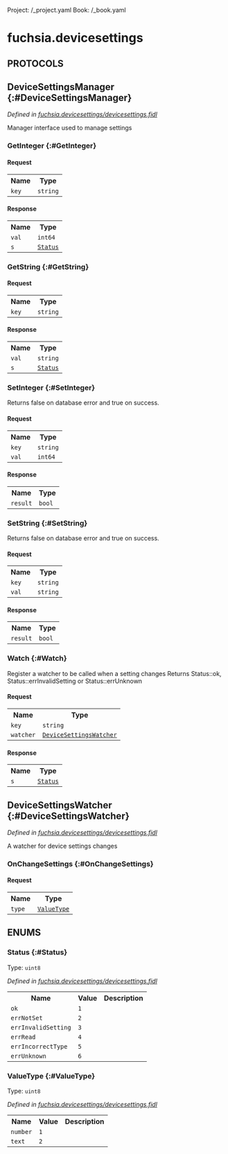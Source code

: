 Project: /_project.yaml
Book: /_book.yaml

# fuchsia.devicesettings


## **PROTOCOLS**

## DeviceSettingsManager {:#DeviceSettingsManager}
*Defined in [fuchsia.devicesettings/devicesettings.fidl](https://fuchsia.googlesource.com/fuchsia/+/master/sdk/fidl/fuchsia.devicesettings/devicesettings.fidl#22)*

 Manager interface used to manage settings

### GetInteger {:#GetInteger}


#### Request
<table>
    <tr><th>Name</th><th>Type</th></tr>
    <tr>
            <td><code>key</code></td>
            <td>
                <code>string</code>
            </td>
        </tr></table>


#### Response
<table>
    <tr><th>Name</th><th>Type</th></tr>
    <tr>
            <td><code>val</code></td>
            <td>
                <code>int64</code>
            </td>
        </tr><tr>
            <td><code>s</code></td>
            <td>
                <code><a class='link' href='#Status'>Status</a></code>
            </td>
        </tr></table>

### GetString {:#GetString}


#### Request
<table>
    <tr><th>Name</th><th>Type</th></tr>
    <tr>
            <td><code>key</code></td>
            <td>
                <code>string</code>
            </td>
        </tr></table>


#### Response
<table>
    <tr><th>Name</th><th>Type</th></tr>
    <tr>
            <td><code>val</code></td>
            <td>
                <code>string</code>
            </td>
        </tr><tr>
            <td><code>s</code></td>
            <td>
                <code><a class='link' href='#Status'>Status</a></code>
            </td>
        </tr></table>

### SetInteger {:#SetInteger}

 Returns false on database error and true on success.

#### Request
<table>
    <tr><th>Name</th><th>Type</th></tr>
    <tr>
            <td><code>key</code></td>
            <td>
                <code>string</code>
            </td>
        </tr><tr>
            <td><code>val</code></td>
            <td>
                <code>int64</code>
            </td>
        </tr></table>


#### Response
<table>
    <tr><th>Name</th><th>Type</th></tr>
    <tr>
            <td><code>result</code></td>
            <td>
                <code>bool</code>
            </td>
        </tr></table>

### SetString {:#SetString}

 Returns false on database error and true on success.

#### Request
<table>
    <tr><th>Name</th><th>Type</th></tr>
    <tr>
            <td><code>key</code></td>
            <td>
                <code>string</code>
            </td>
        </tr><tr>
            <td><code>val</code></td>
            <td>
                <code>string</code>
            </td>
        </tr></table>


#### Response
<table>
    <tr><th>Name</th><th>Type</th></tr>
    <tr>
            <td><code>result</code></td>
            <td>
                <code>bool</code>
            </td>
        </tr></table>

### Watch {:#Watch}

 Register a watcher to be called when a setting changes
 Returns Status::ok, Status::errInvalidSetting or Status::errUnknown

#### Request
<table>
    <tr><th>Name</th><th>Type</th></tr>
    <tr>
            <td><code>key</code></td>
            <td>
                <code>string</code>
            </td>
        </tr><tr>
            <td><code>watcher</code></td>
            <td>
                <code><a class='link' href='#DeviceSettingsWatcher'>DeviceSettingsWatcher</a></code>
            </td>
        </tr></table>


#### Response
<table>
    <tr><th>Name</th><th>Type</th></tr>
    <tr>
            <td><code>s</code></td>
            <td>
                <code><a class='link' href='#Status'>Status</a></code>
            </td>
        </tr></table>

## DeviceSettingsWatcher {:#DeviceSettingsWatcher}
*Defined in [fuchsia.devicesettings/devicesettings.fidl](https://fuchsia.googlesource.com/fuchsia/+/master/sdk/fidl/fuchsia.devicesettings/devicesettings.fidl#39)*

 A watcher for device settings changes

### OnChangeSettings {:#OnChangeSettings}


#### Request
<table>
    <tr><th>Name</th><th>Type</th></tr>
    <tr>
            <td><code>type</code></td>
            <td>
                <code><a class='link' href='#ValueType'>ValueType</a></code>
            </td>
        </tr></table>







## **ENUMS**

### Status {:#Status}
Type: <code>uint8</code>

*Defined in [fuchsia.devicesettings/devicesettings.fidl](https://fuchsia.googlesource.com/fuchsia/+/master/sdk/fidl/fuchsia.devicesettings/devicesettings.fidl#6)*



<table>
    <tr><th>Name</th><th>Value</th><th>Description</th></tr><tr>
            <td><code>ok</code></td>
            <td><code>1</code></td>
            <td></td>
        </tr><tr>
            <td><code>errNotSet</code></td>
            <td><code>2</code></td>
            <td></td>
        </tr><tr>
            <td><code>errInvalidSetting</code></td>
            <td><code>3</code></td>
            <td></td>
        </tr><tr>
            <td><code>errRead</code></td>
            <td><code>4</code></td>
            <td></td>
        </tr><tr>
            <td><code>errIncorrectType</code></td>
            <td><code>5</code></td>
            <td></td>
        </tr><tr>
            <td><code>errUnknown</code></td>
            <td><code>6</code></td>
            <td></td>
        </tr></table>

### ValueType {:#ValueType}
Type: <code>uint8</code>

*Defined in [fuchsia.devicesettings/devicesettings.fidl](https://fuchsia.googlesource.com/fuchsia/+/master/sdk/fidl/fuchsia.devicesettings/devicesettings.fidl#15)*



<table>
    <tr><th>Name</th><th>Value</th><th>Description</th></tr><tr>
            <td><code>number</code></td>
            <td><code>1</code></td>
            <td></td>
        </tr><tr>
            <td><code>text</code></td>
            <td><code>2</code></td>
            <td></td>
        </tr></table>











